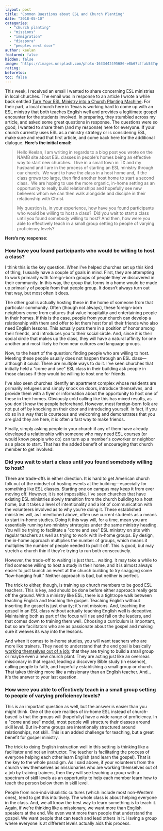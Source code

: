 ```yaml
---
layout: post
title: "Common Questions about ESL and Church Planting"
date: "2018-05-10"
categories: 
  - "church planting"
  - "missions"
  - "immigration"
  - "diaspora"
  - "peoples next door"
author: keelan
featured: false
hidden: false
image: "https://images.unsplash.com/photo-1633442495686-e8b67cffab53?q=80&w=2070&auto=format&fit=crop&ixlib=rb-4.0.3&ixid=M3wxMjA3fDB8MHxwaG90by1wYWdlfHx8fGVufDB8fHx8fA%3D%3D"
rating:
beforetoc:
toc: false
---
```


This week, I received an email I wanted to share concerning ESL ministries in local churches. The email was in response to an article I wrote a while back entitled [Turn Your ESL Ministry into a Church Planting Machine](http://blog.keelancook.com/2015/12/turn-your-esl-ministry-into-a-church-planting-machine.html). For their part, a local church here in Texas is working hard to come up with an ESL ministry that both teaches English well and provides a legitimate gospel encounter for the students involved. In preparing, they stumbled across my article, and asked some great questions in response. The questions were so good, I wanted to share them (and my response) here for everyone. If your church currently uses ESL as a ministry strategy or is considering ESL, make sure and read that first article, and come back here for the additional dialogue. **Here’s the initial email:**

> Hello Keelan, I am writing in regards to a blog post you wrote on the NAMB site about ESL classes in people's homes being an effective way to start new churches.  I live in a small town in TX and my husband and I are in the process of starting an ESL ministry through our church.  We want to have the class in a host home and, if the class grows too large, then find another host home to start a second class.  We are hoping to use the more organic, in-home setting as an opportunity to really build relationships and hopefully see new believers whom we can then walk alongside and disciple in their relationship with Christ. 
> 
> My question is, in your experience, how have you found participants who would be willing to host a class?  Did you wait to start a class until you found somebody willing to host? And then, how were you able to effectively teach in a small group setting to people of varying proficiency levels?

**Here’s my response:**

### How have you found participants who would be willing to host a class?

I think this is the key question. When I've helped churches set up this kind of thing, I usually have a couple of goals in mind. First, they are attempting to work primarily with foreign-born groups of people they've discovered in their community. In this way, the group that forms in a home would be made up primarily of people from that people group. It doesn't always turn out that way, but most often it does.

The other goal is actually hosting these in the home of someone from that particular community. Often (though not always), these foreign-born neighbors come from cultures that value hospitality and entertaining people in their homes. If this is the case, people from your church can develop a relationship with them and offer to let them host for all their friends who also need English lessons. This actually puts them in a position of honor among their friends, and introduces you to their social circle. And, since it is their social circle that makes up the class, they will have a natural affinity for one another and most likely be from near cultures and language groups.

Now, to the heart of the question: finding people who are willing to host. Meeting these people usually does not happen through an ESL class—although it could. There are multiple ways to do it. I've seen churches that initially held a "come and see" ESL class in their building ask people in those classes if they would be willing to host one for friends.

I've also seen churches identify an apartment complex whose residents are primarily refugees and simply knock on doors, introduce themselves, and provide them with a flyer or information about the opportunity to host one of these in their homes. Obviously cold calling like this has mixed results, as you don't know the people beforehand. However, most foreign-born folk are not put off by knocking on their door and introducing yourself. In fact, if you do so in a way that is courteous and welcoming and demonstrates that you are glad they are here, it is often a fast way to make friends.

Finally, simply asking people in your church if any of them have already developed a relationship with someone who may need ESL courses (or would know people who do) can turn up a member's coworker or neighbor as a place to start. That has the added benefit of encouraging that church member to get involved.

### Did you wait to start a class until you found somebody willing to host?

There are trade-offs in either direction. It is hard to get American church folk out of the mindset of hosting events at the building—especially for something like ESL classes. Starting one on campus may keep it from ever moving off. However, it is not impossible. I've seen churches that have existing ESL ministries slowly transition from the church building to a host home, but it takes a level of intentionality and a lot of communication with the volunteers involved as to why you're doing it. These established ministries will, as I mentioned above, often use current students as a means to start in-home studies. Doing it this way will, for a time, mean you are essentially running two ministry strategies under the same ministry heading. You will be trying to facilitate a "come and see" ESL ministry on site with regular teachers as well as trying to work with in-home groups. By design, the in-home approach multiplies the number of groups, which means it multiplies the number of people needed to pull it off. This is good, but may stretch a church thin if they're trying to run both consecutively.

However, the trade-off to waiting is just that... waiting. It may take a while to find someone willing to host a study in their home, and it is almost always easier to just launch an event at the church building to try snagging some "low-hanging fruit." Neither approach is bad, but neither is perfect.

The trick to either, though, is training up church members to be good ESL teachers. This is key, and should be done before either approach really gets off the ground. With a ministry like ESL, there is a tightrope walk between teaching English and teaching the gospel. Teaching English without inserting the gospel is just charity; it's not missions. And, teaching the gospel in an ESL class without actually teaching English well is deceptive. Maintaining both as part of the focus will rise and fall on the leaders, and that comes down to training them well. Choosing a curriculum is important, but so are facilitators who are as passionate about the gospel and making sure it weaves its way into the lessons.

And when it comes to in-home studies, you will want teachers who are more like trainers. They need to understand that the end goal is basically [working themselves out of a job](http://blog.keelancook.com/2017/02/work-yourself-out-of-a-job.html); that they are trying to build a small group or maybe even a new church plant. They are acting just like an overseas missionary in that regard, leading a discovery Bible study (in essence), calling people to faith, and hopefully establishing a small group or church. That takes thinking more like a missionary than an English teacher. And... it's the answer to your last question.

### How were you able to effectively teach in a small group setting to people of varying proficiency levels?

This is an important question as well, but the answer is easier than you might think. One of the core realities of in-home ESL instead of church-based is that the groups will (hopefully) have a wide range of proficiency. In a "come and see" model, most people will structure their classes around skill level. But in-home groups are intentionally structured around relationships, not skill. This is an added challenge for teaching, but a great benefit for gospel ministry.

The trick to doing English instruction well in this setting is thinking like a facilitator and not an instructor. The teacher is facilitating the process of everyone helping each other learn English (and learn the gospel). That is the key to the whole paradigm. As I said above, if your volunteers from the church view themselves as missionaries who are working themselves out of a job by training trainers, then they will see teaching a group with a spectrum of skill levels as an opportunity to help each member learn how to teach the person below them in skill level.

People from non-individualistic cultures (which include most non-Western ones), tend to get this intuitively. The whole class is about helping everyone in the class. And, we all know the best way to learn something is to teach it. Again, if we're thinking like a missionary, we want more than English speakers at the end. We even want more than people that understand the gospel. We want people that can teach and lead others in it. Having a group where everyone is at different levels actually aids this process.
